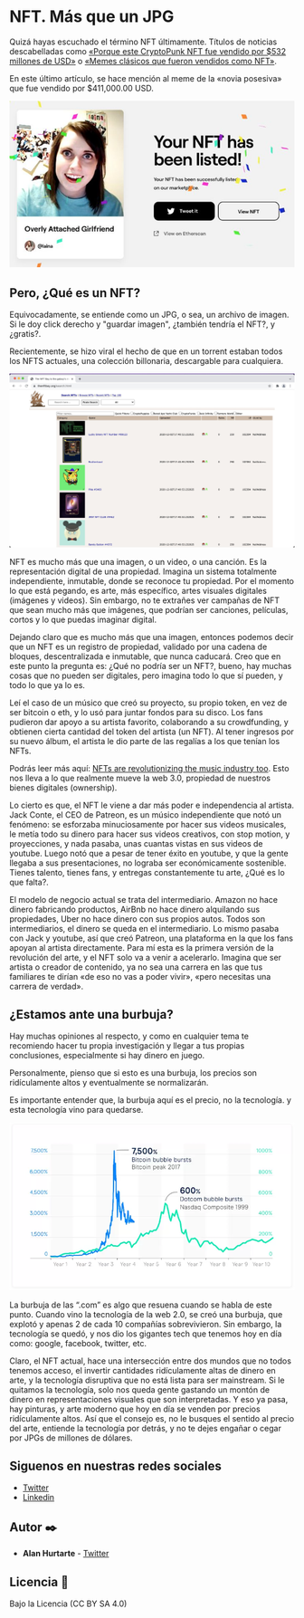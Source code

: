 # NFT. Más que un JPG
Quizá hayas escuchado el término NFT últimamente. Títulos de noticias descabelladas como [«Porque este CryptoPunk NFT  fue vendido por $532 millones de USD»](https://www.cnet.com/news/why-this-cryptopunk-nft-sold-for-532-million-sort-of/) o [«Memes clásicos que fueron vendidos como NFT»](https://mashable.com/article/classic-memes-sold-nft-prices).

En este último artículo, se hace mención al meme de la «novia posesiva» que fue vendido por $411,000.00 USD.

![Overly attached Girlfriend MEME](nft-girlfriend-overly-attached.jpeg "Overly attached Girlfriend MEME")

## Pero, ¿Qué es un NFT?
Equivocadamente, se entiende como un JPG, o sea, un archivo de imagen. Si le doy click derecho y "guardar imagen", ¿también tendría el NFT?, y ¿gratis?.

Recientemente, se hizo viral el hecho de que en un torrent estaban todos los NFTS actuales, una colección billonaria, descargable para cualquiera.

![Torrents de NFTs](nft-torrents.jpeg "Torrents de NFTs")

NFT es mucho más que una imagen, o un video, o una canción. Es la representación digital de una propiedad. Imagina un sistema totalmente independiente, inmutable, donde se reconoce tu propiedad. Por el momento lo que está pegando, es arte, más específico, artes visuales digitales (imágenes y videos). Sin embargo, no te extrañes ver campañas de NFT que sean mucho más que imágenes, que podrían ser canciones, películas, cortos y lo que puedas imaginar digital.

Dejando claro que es mucho más que una imagen, entonces podemos decir que un NFT es un registro de propiedad, validado por una cadena de bloques, descentralizada e inmutable, que nunca caducará. Creo que en este punto la pregunta es: ¿Qué no podría ser un NFT?, bueno, hay muchas cosas que no pueden ser digitales, pero imagina todo lo que sí pueden, y todo lo que ya lo es.

Leí el caso de un músico que creó su proyecto, su propio token, en vez de ser bitcoin o eth, y lo usó para juntar fondos para su disco. Los fans pudieron dar apoyo a su artista favorito, colaborando a su crowdfunding, y obtienen cierta cantidad del token del artista (un NFT). Al tener ingresos por su nuevo álbum, el artista le dio parte de las regalías a los que tenían los NFTs. 

Podrás leer más aquí: [NFTs are revolutionizing the music industry too](https://fortune.com/2021/10/29/nfts-music-industry/). Esto nos lleva a lo que realmente mueve la web 3.0, propiedad de nuestros bienes digitales (ownership).

Lo cierto es que, el NFT le viene a dar más poder e independencia al artista. Jack Conte, el CEO de Patreon, es un músico independiente que notó un fenómeno: se esforzaba minuciosamente por hacer sus videos musicales, le metía todo su dinero para hacer sus videos creativos, con stop motion, y proyecciones, y nada pasaba, unas cuantas vistas en sus videos de youtube. Luego notó que a pesar de tener éxito en youtube, y que la gente llegaba a sus presentaciones, no lograba ser económicamente sostenible. Tienes talento, tienes fans, y entregas constantemente tu arte, ¿Qué es lo que falta?. 

El modelo de negocio actual se trata del intermediario. Amazon no hace dinero fabricando productos, AirBnb no hace dinero alquilando sus propiedades, Uber no hace dinero con sus propios autos. Todos son intermediarios, el dinero se queda en el intermediario. Lo mismo pasaba con Jack y youtube, así que creó Patreon, una plataforma en la que los fans apoyan al artista directamente. Para mí esta es la primera versión de la revolución del arte, y el NFT solo va a venir a acelerarlo. Imagina que ser artista o creador de contenido, ya no sea una carrera en las que tus familiares te dirían «de eso no vas a poder vivir», «pero necesitas una carrera de verdad».

## ¿Estamos ante una burbuja?
Hay muchas opiniones al respecto, y como en cualquier tema te recomiendo hacer tu propia investigación y llegar a tus propias conclusiones, especialmente si hay dinero en juego. 

Personalmente, pienso que si esto es una burbuja, los precios son ridículamente altos y eventualmente se normalizarán. 

Es importante entender que, la burbuja aquí es el precio, no la tecnología. y esta tecnología vino para quedarse. 

![Burbuja de las .com](dotcom-bubble.webp "Bubuja de las .com")

La burbuja de las “.com” es algo que resuena cuando se habla de este punto. Cuando vino la tecnología de la web 2.0, se creó una burbuja, que explotó y apenas 2 de cada 10 compañías sobrevivieron. Sin embargo, la tecnología se quedó, y nos dio los gigantes tech que tenemos hoy en día como: google, facebook, twitter, etc.

Claro, el NFT actual, hace una intersección entre dos mundos que no todos tenemos acceso, el invertir cantidades ridículamente altas de dinero en arte, y la tecnología disruptiva que no está lista para ser mainstream. Si le quitamos la tecnología, solo nos queda gente gastando un montón de dinero en representaciones visuales que son interpretadas. Y eso ya pasa, hay pinturas, y arte moderno que hoy en día se venden por precios ridículamente altos. Así que el consejo es, no le busques el sentido al precio del arte, entiende la tecnología por detrás, y no te dejes engañar o cegar por JPGs de millones de dólares.


## Siguenos en nuestras redes sociales
* [Twitter](https://twitter.com/opensciencelabs)
* [Linkedin](https://www.linkedin.com/company/open-science-labs/)

## Autor ✒️

* **Alan Hurtarte** - [Twitter](https://twitter.com/alanhurtarte)

## Licencia 📄

Bajo la Licencia (CC BY SA 4.0)

